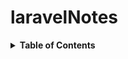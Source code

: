# laravelNotes



<details>
<summary><b>Table of Contents</b></summary>
 
 - [Creating a Project](#creating-a-project "Creating a Project")

</details>





















